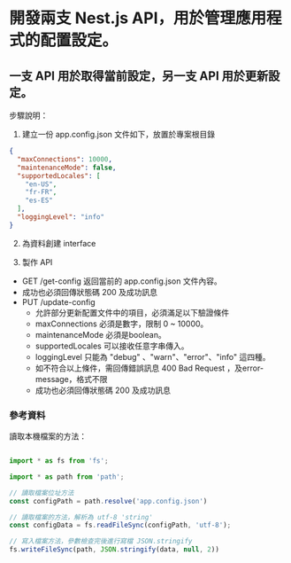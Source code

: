 # 開發兩支 Nest.js API，用於管理應用程式的配置設定。

## 一支 API 用於取得當前設定，另一支 API 用於更新設定。

步驟說明：

1. 建立一份 app.config.json 文件如下，放置於專案根目錄

```json
{
  "maxConnections": 10000,
  "maintenanceMode": false,
  "supportedLocales": [
    "en-US",
    "fr-FR",
    "es-ES"
  ],
  "loggingLevel": "info"
}
```

2. 為資料創建 interface

3. 製作 API

-  GET /get-config 返回當前的 app.config.json 文件內容。
  - 成功也必須回傳狀態碼 200 及成功訊息
- PUT /update-config
  - 允許部分更新配置文件中的項目，必須滿足以下驗證條件
  - maxConnections 必須是數字，限制 0 ~ 10000。
  - maintenanceMode 必須是boolean。
  - supportedLocales 可以接收任意字串傳入。
  - loggingLevel 只能為 "debug" 、"warn"、"error"、"info" 這四種。
  - 如不符合以上條件，需回傳錯誤訊息 400 Bad Request ，及error-message，格式不限
  - 成功也必須回傳狀態碼 200 及成功訊息


### 參考資料

讀取本機檔案的方法：

```typeScript

import * as fs from 'fs';

import * as path from 'path';

// 讀取檔案位址方法
const configPath = path.resolve('app.config.json')

// 讀取檔案的方法，解析為 utf-8 'string'
const configData = fs.readFileSync(configPath, 'utf-8');

// 寫入檔案方法，參數檢查完後進行寫檔 JSON.stringify
fs.writeFileSync(path, JSON.stringify(data, null, 2))

```